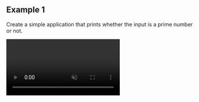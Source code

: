 ## Example 1

Create a simple application that prints whether the input is a prime number or not.

<div>
  <video auto-play="true" loop="loop" muted="muted" plays-inline="true" src="https://user-images.githubusercontent.com/54884571/156785472-0c8c094c-8863-45ef-b9ab-21fb2a8408d0.mp4"></video>
</div>

